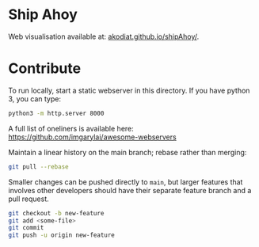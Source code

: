 # Ship Ahoy

Web visualisation available at: [akodiat.github.io/shipAhoy/](https://akodiat.github.io/shipAhoy/).

# Contribute
To run locally, start a static webserver in this directory. If you have python 3, you can type:
```bash
python3 -m http.server 8000
```

A full list of oneliners is available here:
https://github.com/imgarylai/awesome-webservers

Maintain a linear history on the main branch; rebase rather than merging:
```bash
git pull --rebase
```

Smaller changes can be pushed directly to `main`, but larger features that involves other developers should have their separate feature branch and a pull request.

```bash
git checkout -b new-feature
git add <some-file>
git commit
git push -u origin new-feature
```
